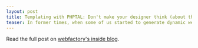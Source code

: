 ```yaml
---
layout: post
title: Templating with PHPTAL: Don't make your designer think (about the wrong things)
teaser: In former times, when some of us started to generate dynamic websites using PHP, we tended to generate XHTML output for, let's say, a blog post like this.
---
```

Read the full post on [webfactory's inside blog](http://inside.webfactory.de/en/blog/templating-with-phptal-dont-make-your-designer-think-about-the-wrong-things.html).